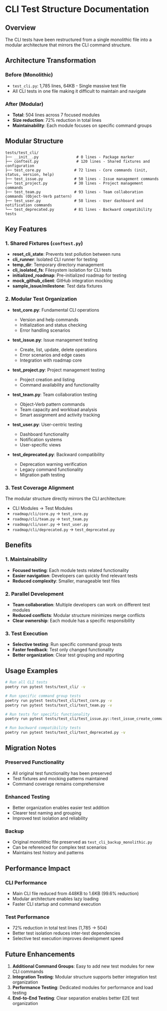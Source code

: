 # CLI Test Structure Documentation

## Overview
The CLI tests have been restructured from a single monolithic file into a modular architecture that mirrors the CLI command structure.

## Architecture Transformation

### Before (Monolithic)
- `test_cli.py`: 1,785 lines, 64KB - Single massive test file
- All CLI tests in one file making it difficult to maintain and navigate

### After (Modular)
- **Total**: 504 lines across 7 focused modules
- **Size reduction**: 72% reduction in total lines
- **Maintainability**: Each module focuses on specific command groups

## Modular Structure

```
tests/test_cli/
├── __init__.py                 # 0 lines - Package marker
├── conftest.py                 # 120 lines - Shared fixtures and configuration
├── test_core.py               # 72 lines - Core commands (init, status, version, help)
├── test_issue.py              # 50 lines - Issue management commands
├── test_project.py            # 30 lines - Project management commands
├── test_team.py               # 93 lines - Team collaboration commands (Object-Verb pattern)
├── test_user.py               # 58 lines - User dashboard and notification commands
└── test_deprecated.py         # 81 lines - Backward compatibility tests
```

## Key Features

### 1. Shared Fixtures (`conftest.py`)
- **reset_cli_state**: Prevents test pollution between runs
- **cli_runner**: Isolated CLI runner for testing
- **temp_dir**: Temporary directory management
- **cli_isolated_fs**: Filesystem isolation for CLI tests
- **initialized_roadmap**: Pre-initialized roadmap for testing
- **mock_github_client**: GitHub integration mocking
- **sample_issue/milestone**: Test data fixtures

### 2. Modular Test Organization
- **test_core.py**: Fundamental CLI operations
  - Version and help commands
  - Initialization and status checking
  - Error handling scenarios

- **test_issue.py**: Issue management testing
  - Create, list, update, delete operations
  - Error scenarios and edge cases
  - Integration with roadmap core

- **test_project.py**: Project management testing
  - Project creation and listing
  - Command availability and functionality

- **test_team.py**: Team collaboration testing
  - Object-Verb pattern commands
  - Team capacity and workload analysis
  - Smart assignment and activity tracking

- **test_user.py**: User-centric testing
  - Dashboard functionality
  - Notification systems
  - User-specific views

- **test_deprecated.py**: Backward compatibility
  - Deprecation warning verification
  - Legacy command functionality
  - Migration path testing

### 3. Test Coverage Alignment
The modular structure directly mirrors the CLI architecture:

- CLI Modules → Test Modules
- `roadmap/cli/core.py` → `test_core.py`
- `roadmap/cli/team.py` → `test_team.py`
- `roadmap/cli/user.py` → `test_user.py`
- `roadmap/cli/deprecated.py` → `test_deprecated.py`

## Benefits

### 1. Maintainability
- **Focused testing**: Each module tests related functionality
- **Easier navigation**: Developers can quickly find relevant tests
- **Reduced complexity**: Smaller, manageable test files

### 2. Parallel Development
- **Team collaboration**: Multiple developers can work on different test modules
- **Reduced conflicts**: Modular structure minimizes merge conflicts
- **Clear ownership**: Each module has a specific responsibility

### 3. Test Execution
- **Selective testing**: Run specific command group tests
- **Faster feedback**: Test only changed functionality
- **Better organization**: Clear test grouping and reporting

## Usage Examples

```bash
# Run all CLI tests
poetry run pytest tests/test_cli/ -v

# Run specific command group tests
poetry run pytest tests/test_cli/test_core.py -v
poetry run pytest tests/test_cli/test_team.py -v

# Run tests for specific functionality
poetry run pytest tests/test_cli/test_issue.py::test_issue_create_command -v

# Run backward compatibility tests
poetry run pytest tests/test_cli/test_deprecated.py -v
```

## Migration Notes

### Preserved Functionality
- All original test functionality has been preserved
- Test fixtures and mocking patterns maintained
- Command coverage remains comprehensive

### Enhanced Testing
- Better organization enables easier test addition
- Clearer test naming and grouping
- Improved test isolation and reliability

### Backup
- Original monolithic file preserved as `test_cli_backup_monolithic.py`
- Can be referenced for complex test scenarios
- Maintains test history and patterns

## Performance Impact

### CLI Performance
- Main CLI file reduced from 448KB to 1.6KB (99.6% reduction)
- Modular architecture enables lazy loading
- Faster CLI startup and command execution

### Test Performance
- 72% reduction in total test lines (1,785 → 504)
- Better test isolation reduces inter-test dependencies
- Selective test execution improves development speed

## Future Enhancements

1. **Additional Command Groups**: Easy to add new test modules for new CLI commands
2. **Integration Testing**: Modular structure supports better integration test organization
3. **Performance Testing**: Dedicated modules for performance and load testing
4. **End-to-End Testing**: Clear separation enables better E2E test organization